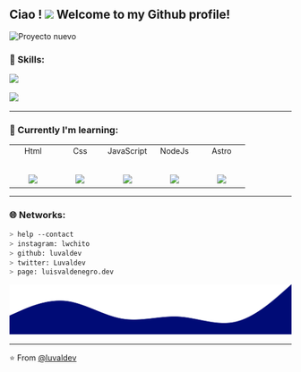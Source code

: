 <h2> Ciao ! <img src="https://media.giphy.com/media/mGcNjsfWAjY5AEZNw6/giphy.gif" width="50"> Welcome to my Github profile! </h2> 

![Proyecto nuevo](https://github.com/user-attachments/assets/d232e0ec-2e3a-4753-b072-c4746f96385f)




### :wrench: Skills:

<p>
  <a href="https://skillicons.dev">
    <img src="https://skillicons.dev/icons?i=java,c,cpp"/>
    <p>
    <img src="https://skillicons.dev/icons?i=vscode,figma,obsidian,photoshop,xd"/>
  </a>
</p>

---

### 📕 Currently I'm learning:

<table>
  <tbody>
    <tr valign="top">
      <td width="20%" align="center">
        <span>Html </span><br><br><br>
        <img height="64px" src="https://skillicons.dev/icons?i=html">
      </td>
      <td width="20%" align="center">
        <span>Css </span><br><br><br>
        <img height="64px" src="https://skillicons.dev/icons?i=css">
      </td>
      <td width="20%" align="center">
        <span>JavaScript</span><br><br><br>
        <img height="64px" src="https://skillicons.dev/icons?i=js">
      </td>
      <td width="20%" align="center">
        <span>NodeJs </span><br><br><br>
        <img height="64px" src="https://skillicons.dev/icons?i=nodejs">
      </td>
      <td width="20%" align="center">
        <span>Astro </span><br><br><br>
        <img height="64px" src="https://skillicons.dev/icons?i=astro">
      </td>
    </tr>
  </tbody>
</table>

---

### 🌐 Networks:

````bash
> help --contact
> instagram: lwchito
> github: luvaldev
> twitter: Luvaldev
> page: luisvaldenegro.dev
````
![bottom.png](https://raw.githubusercontent.com/iCharlesZ/FigureBed/master/img/readme-bottom.png)

---
⭐️ From [@luvaldev](https://github.com/luvaldev)



